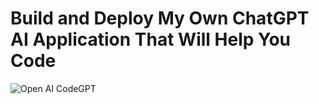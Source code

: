 # Build and Deploy My Own ChatGPT AI Application That Will Help You Code
![Open AI CodeGPT](https://i.ibb.co/LS4DRhb/image-257.png)
